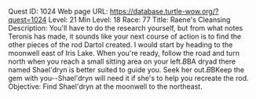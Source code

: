Quest ID: 1024
Web page URL: https://database.turtle-wow.org/?quest=1024
Level: 21
Min Level: 18
Race: 77
Title: Raene's Cleansing
Description: You'll have to do the research yourself, but from what notes Teronis has made, it sounds like your next course of action is to find the other pieces of the rod Dartol created. I would start by heading to the moonwell east of Iris Lake. When you're ready, follow the road and turn north when you reach a small sitting area on your left.$B$BA dryad there named Shael'dryn is better suited to guide you. Seek her out.$B$BKeep the gem with you--Shael'dryn will need it if she's to help you recreate the rod.
Objective: Find Shael'dryn at the moonwell to the northeast.
